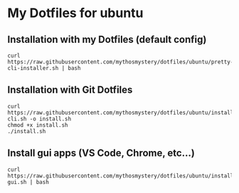 # My Dotfiles for ubuntu

## Installation with my Dotfiles (default config)

```
curl https://raw.githubusercontent.com/mythosmystery/dotfiles/ubuntu/pretty-cli-installer.sh | bash
```

## Installation with Git Dotfiles

```
curl https://raw.githubusercontent.com/mythosmystery/dotfiles/ubuntu/install-cli.sh -o install.sh
chmod +x install.sh
./install.sh
```

## Install gui apps (VS Code, Chrome, etc...)

```
curl https://raw.githubusercontent.com/mythosmystery/dotfiles/ubuntu/install-gui.sh | bash
```
